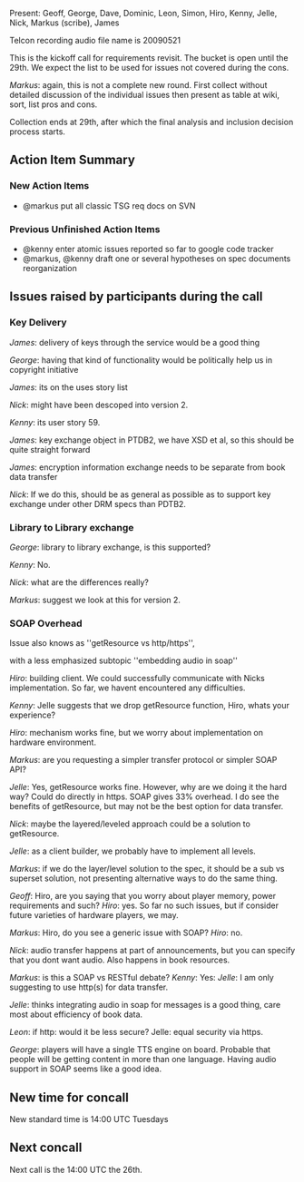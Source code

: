 

Present: Geoff, George, Dave, Dominic, Leon, Simon, Hiro, Kenny, Jelle, Nick, Markus (scribe), James

Telcon recording audio file name is 20090521

This is the kickoff call for requirements revisit. The bucket is open until the 29th. We expect the list to be used for issues not covered during the cons.

_Markus_: again, this is not a complete new round. First collect without detailed discussion of the individual issues
then present as table at wiki, sort, list pros and cons.

Collection ends at 29th, after which the final analysis and inclusion decision process starts.

## Action Item Summary ##
### New Action Items ###
  * @markus put all classic TSG req docs on SVN
### Previous Unfinished Action Items ###
  * @kenny enter atomic issues reported so far to google code tracker
  * @markus, @kenny draft one or several hypotheses on spec documents reorganization


## Issues raised by participants during the call ##

### Key Delivery ###
_James_: delivery of keys through the service would be a good thing

_George_: having that kind of functionality would be politically help us in copyright initiative

_James_: its on the uses story list

_Nick_: might have been descoped into version 2.

_Kenny_: its user story 59.

_James_: key exchange object in PTDB2, we have XSD et al, so this should be quite straight forward

_James_: encryption information exchange needs to be separate from book data transfer

_Nick_: If we do this, should be as general as possible as to support key exchange under other DRM specs than PDTB2.


### Library to Library exchange ###
_George_: library to library exchange, is this supported?

_Kenny_: No.

_Nick_: what are the differences really?

_Markus_: suggest we look at this for version 2.

### SOAP Overhead ###
Issue also knows as ''getResource vs http/https'',

with a less emphasized subtopic ''embedding audio in soap''

_Hiro_: building client. We could successfully communicate with Nicks implementation. So far, we havent encountered any difficulties.

_Kenny_: Jelle suggests that we drop getResource function, Hiro, whats your experience?

_Hiro_: mechanism works fine, but we worry about implementation on hardware environment.

_Markus_: are you requesting a simpler transfer protocol or simpler SOAP API?

_Jelle_: Yes, getResource works fine. However, why are we doing it the hard way? Could do directly in https. SOAP gives 33% overhead. I do see the benefits of getResource, but may not be the best option for data transfer.

_Nick_: maybe the layered/leveled approach could be a solution to getResource.

_Jelle_: as a client builder, we probably have to implement all levels.

_Markus_: if we do the layer/level solution to the spec, it should be a sub vs superset solution, not presenting alternative ways to do the same thing.

_Geoff_: Hiro, are you saying that you worry about player memory, power requirements and such? _Hiro_: yes. So far no such issues, but if consider future varieties of hardware players, we may.

_Markus_: Hiro, do you see a generic issue with SOAP? _Hiro_: no.

_Nick_: audio transfer happens at part of announcements, but you can specify that you dont want audio. Also happens in book resources.

_Markus_: is this a SOAP vs RESTful debate? _Kenny_: Yes: _Jelle_: I am only suggesting to use http(s) for data transfer.

_Jelle_: thinks integrating audio in soap for messages is a good thing, care most about efficiency of book data.

_Leon_: if http: would it be less secure? Jelle: equal security via https.

_George_: players will have a single TTS engine on board. Probable that people will be getting content in more than one language. Having audio support in SOAP seems like a good idea.


## New time for concall ##

New standard time is 14:00 UTC Tuesdays

## Next concall ##
Next call is the 14:00 UTC the 26th.
